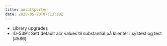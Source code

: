 ```yaml
---
title: ansattporten
date: 2025-05-20T07:13:18Z
---
```

- Library upgrades
- ID-5391: Sett default acr values til substantial på klienter i systest og test (#586)

